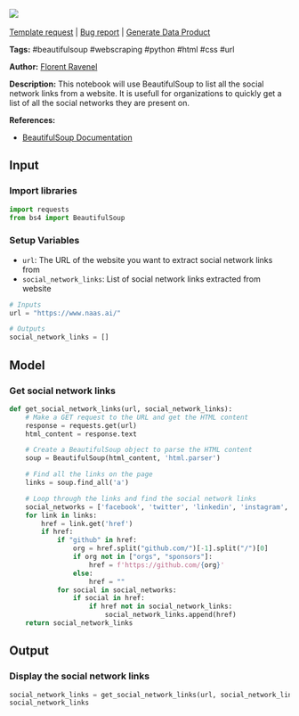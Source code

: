 <a href="https://app.naas.ai/user-redirect/naas/downloader?url=https://raw.githubusercontent.com/jupyter-naas/awesome-notebooks/master/BeautifulSoup/BeautifulSoup_List_social_network_links_from_website.ipynb" target="_parent"><img src="https://naasai-public.s3.eu-west-3.amazonaws.com/open_in_naas.svg"/></a><br><br><a href="https://github.com/jupyter-naas/awesome-notebooks/issues/new?assignees=&labels=&template=template-request.md&title=Tool+-+Action+of+the+notebook+">Template request</a> | <a href="https://github.com/jupyter-naas/awesome-notebooks/issues/new?assignees=&labels=bug&template=bug_report.md&title=BeautifulSoup+-+List+social+network+links+from+website:+Error+short+description">Bug report</a> | <a href="https://app.naas.ai/user-redirect/naas/downloader?url=https://raw.githubusercontent.com/jupyter-naas/awesome-notebooks/master/Naas/Naas_Start_data_product.ipynb" target="_parent">Generate Data Product</a>

**Tags:** #beautifulsoup #webscraping #python #html #css #url

**Author:** [Florent Ravenel](https://www.linkedin.com/in/florent-ravenel/)

**Description:** This notebook will use BeautifulSoup to list all the social network links from a website. It is usefull for organizations to quickly get a list of all the social networks they are present on.

**References:**
- [BeautifulSoup Documentation](https://www.crummy.com/software/BeautifulSoup/bs4/doc/)

## Input

### Import libraries


```python
import requests
from bs4 import BeautifulSoup
```

### Setup Variables
- `url`: The URL of the website you want to extract social network links from
- `social_network_links`: List of social network links extracted from website


```python
# Inputs
url = "https://www.naas.ai/"

# Outputs
social_network_links = []
```

## Model

### Get social network links


```python
def get_social_network_links(url, social_network_links):
    # Make a GET request to the URL and get the HTML content
    response = requests.get(url)
    html_content = response.text

    # Create a BeautifulSoup object to parse the HTML content
    soup = BeautifulSoup(html_content, 'html.parser')

    # Find all the links on the page
    links = soup.find_all('a')

    # Loop through the links and find the social network links
    social_networks = ['facebook', 'twitter', 'linkedin', 'instagram', 'github', 'youtube']
    for link in links:
        href = link.get('href')
        if href:
            if "github" in href:
                org = href.split("github.com/")[-1].split("/")[0]
                if org not in ["orgs", "sponsors"]:
                    href = f'https://github.com/{org}'
                else:
                    href = ""
            for social in social_networks:
                if social in href:   
                    if href not in social_network_links:
                        social_network_links.append(href)
    return social_network_links
```

## Output

### Display the social network links


```python
social_network_links = get_social_network_links(url, social_network_links)
social_network_links
```

 
